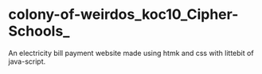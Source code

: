 # colony-of-weirdos_koc10_Cipher-Schools_
An electricity bill payment website made using htmk and css with littebit of java-script.
